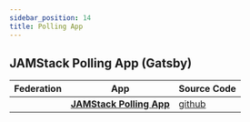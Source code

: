 ```yaml
---
sidebar_position: 14
title: Polling App
---
```


## JAMStack Polling App (Gatsby)

| **Federation** | **App** | **Source Code**|
|----------- |----------|------------|
|            | [**JAMStack Polling App**](https://macrometacorp.github.io/tutorial-jamstack-pollingapp/)|[github](https://github.com/Macrometacorp/tutorial-jamstack-pollingapp)|
